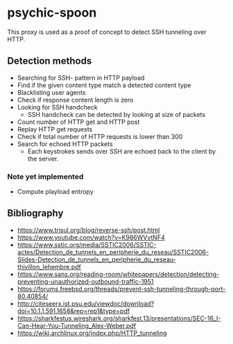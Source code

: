 # psychic-spoon

This proxy is used as a proof of concept to detect SSH tunneling over HTTP.

## Detection methods

* Searching for SSH- pattern in HTTP payload
* Find if the given content type match a detected content type
* Blacklisting user agents
* Check if response content length is zero
* Looking for SSH handcheck
	- SSH handcheck can be detected by looking at size of packets
* Count number of HTTP get and HTTP post
* Replay HTTP get requests
* Check if total number of HTTP requests is lower than 300
* Search for echoed HTTP packets
	- Each keystrokes sends over SSH are echoed back to the client by the server.

### Note yet implemented
* Compute playload entropy

## Bibliography

* https://www.trisul.org/blog/reverse-ssh/post.html
* https://www.youtube.com/watch?v=K986WVvtNF4
* https://www.sstic.org/media/SSTIC2006/SSTIC-actes/Detection_de_tunnels_en_peripherie_du_reseau/SSTIC2006-Slides-Detection_de_tunnels_en_peripherie_du_reseau-thivillon_lehembre.pdf
* https://www.sans.org/reading-room/whitepapers/detection/detecting-preventing-unauthorized-outbound-traffic-1951
* https://forums.freebsd.org/threads/prevent-ssh-tunneling-through-port-80.40854/
* http://citeseerx.ist.psu.edu/viewdoc/download?doi=10.1.1.591.1658&rep=rep1&type=pdf
* https://sharkfestus.wireshark.org/sharkfest.13/presentations/SEC-16_I-Can-Hear-You-Tunneling_Alex-Weber.pdf
* https://wiki.archlinux.org/index.php/HTTP_tunneling
